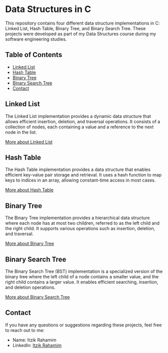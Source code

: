 # Data Structures in C

This repository contains four different data structure implementations in C: Linked List, Hash Table, Binary Tree, and Binary Search Tree. These projects were developed as part of my Data Structures course during my software engineering studies.

## Table of Contents
- [Linked List](#linked-list)
- [Hash Table](#hash-table)
- [Binary Tree](#binary-tree)
- [Binary Search Tree](#binary-search-tree)
- [Contact](#contact)

## Linked List
The Linked List implementation provides a dynamic data structure that allows efficient insertion, deletion, and traversal operations. It consists of a collection of nodes, each containing a value and a reference to the next node in the list.

[More about Linked List](./linked-list/README.md)

## Hash Table
The Hash Table implementation provides a data structure that enables efficient key-value pair storage and retrieval. It uses a hash function to map keys to indices in an array, allowing constant-time access in most cases.

[More about Hash Table](./hash-table/README.md)

## Binary Tree
The Binary Tree implementation provides a hierarchical data structure where each node has at most two children, referred to as the left child and the right child. It supports various operations such as insertion, deletion, and traversal.

[More about Binary Tree](./binary-tree/README.md)

## Binary Search Tree
The Binary Search Tree (BST) implementation is a specialized version of the binary tree where the left child of a node contains a smaller value, and the right child contains a larger value. It enables efficient searching, insertion, and deletion operations.

[More about Binary Search Tree](./binary-search-tree/README.md)

## Contact
If you have any questions or suggestions regarding these projects, feel free to reach out to me:

- Name: Itzik Rahamim
- LinkedIn: [Itzik Rahamim](https://www.linkedin.com/in/itzik-rahamim-developer)
